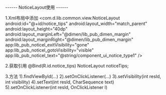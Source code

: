 ------ NoticeLayout使用 ------

1.Xml布局中添加
    <com.d.lib.common.view.NoticeLayout
        android:id="@+id/notice_tips"
        android:layout_width="match_parent"
        android:layout_height="40dp"
        android:layout_marginLeft="@dimen/lib_pub_dimen_margin"
        android:layout_marginRight="@dimen/lib_pub_dimen_margin"
        app:lib_pub_noticel_exitVisibility="gone"
        app:lib_pub_noticel_gotoVisibility="visible"
        app:lib_pub_noticel_text="@string/component_ui_notice_type1" />

2.获取引用
    @Bind(R.id.notice_tips)
    NoticeLayout noticeTips;

3.方法
    1).findViewById(...)
    2).setOnClickListener(...)
    3).setVisibility(int resId, int visibility)
    4).setText(int resId, CharSequence text)
    5).setOnClickListener(int resId, OnClickListener l)